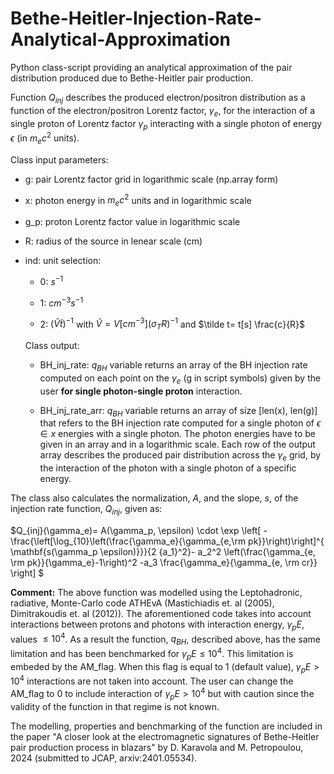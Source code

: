 # Bethe-Heitler-Injection-Rate-Analytical-Approximation
Python class-script providing an analytical approximation of the pair distribution produced due to Bethe-Heitler pair production.

Function $Q_{inj}$ describes the produced electron/positron distribution as a function of the electron/positron Lorentz factor, $\gamma_e$, for the interaction of a single proton of Lorentz factor $\gamma_p$
interacting with a single photon of energy $\epsilon$ (in $m_e c^2$ units). 

Class input parameters:
 * g: pair Lorentz factor grid in logarithmic scale (np.array form)

 * x: photon energy in $m_e c^2$ units and in logarithmic scale 

 * g_p: proton Lorentz factor value in logarithmic scale

 * R: radius of the source in lenear scale (cm)

 * ind: unit selection:
   
    - 0: $s^{-1}$

    - 1: $cm^{-3} s^{-1}$

    - 2: $(\tilde V \tilde t)^{-1}$ with $\tilde V= V [cm^{-3}] (\sigma_T R)^{-1}$ and $\tilde t= t[s] \frac{c}{R}$

   Class output:
    * BH_inj_rate: $q_{BH}$ variable returns an array of the BH injection rate computed on each point on the $\gamma_e$ (g in script symbols) given by the user **for single photon-single proton** interaction.
   
    * BH_inj_rate_arr: $q_{BH}$ variable returns an array of size [len(x), len(g)] that refers to the BH injection rate computed for a single photon of $\epsilon \in x$ energies with a single photon. The photon energies have to be given in an array and in a logarithmic scale. Each row of the output array describes the produced pair distribution across the $\gamma_e$ grid, by the interaction of the photon with a single photon of a specific energy.

The class also calculates the normalization, $A$, and the slope, $s$, of the injection rate function, $Q_{inj}$, given as:

$Q_{inj}(\gamma_e)= A(\gamma_p,  \epsilon) \cdot \exp \left[ -\frac{\left[\log_{10}\left(\frac{\gamma_e}{\gamma_{e,\rm pk}}\right)\right]^{ \mathbf{s(\gamma_p \epsilon)}}}{2 {a_1}^2}- a_2^2 \left(\frac{\gamma_{e, \rm pk}}{\gamma_e}-1\right)^2 -a_3 \frac{\gamma_e}{\gamma_{e, \rm cr}}  \right] $

**Comment:** The above function was modelled using the Leptohadronic, radiative, Monte-Carlo code ATHEvA (Mastichiadis et. al (2005), Dimitrakoudis et. al (2012)). The aforementioned code takes into account interactions between protons and photons with interaction energy, $\gamma_p E$, values $\leq 10^4$. As a result the function, $q_{BH}$, described above, has the same limitation and has been benchmarked for $\gamma_p E \leq 10^4$. This limitation is embeded by the AM_flag. When this flag is equal to 1 (default value), $\gamma_p E >10^4$ interactions are not taken into account. The user can change the AM_flag to 0 to include interaction of $\gamma_p E>10^4$ but with caution since the validity of the function in that regime is not known.   


The modelling, properties and benchmarking of the function are included in the paper "A closer look at the electromagnetic signatures of Bethe-Heitler pair production process in blazars" by D. Karavola and M. Petropoulou, 2024 (submitted to JCAP, arxiv:2401.05534).

